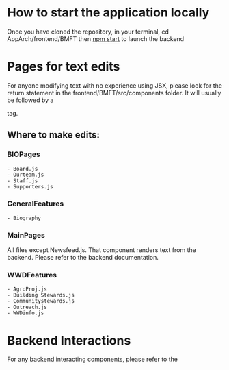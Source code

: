 # How to start the application locally

Once you have cloned the repository, in your terminal, cd AppArch/frontend/BMFT then [npm start]() to launch the backend

# Pages for text edits

For anyone modifying text with no experience using JSX, please look for the return statement in the frontend/BMFT/src/components folder. It will usually be followed by a <div> tag.

## Where to make edits:

### BIOPages

    - Board.js
    - Ourteam.js
    - Staff.js
    - Supporters.js

### GeneralFeatures

    - Biography

### MainPages
    
All files except Newsfeed.js. That component renders text from the backend. Please refer to the backend documentation.

### WWDFeatures

    - AgroProj.js
    - Building Stewards.js
    - Communitystewards.js
    - Outreach.js
    - WWDinfo.js

# Backend Interactions

For any backend interacting components, please refer to the 





